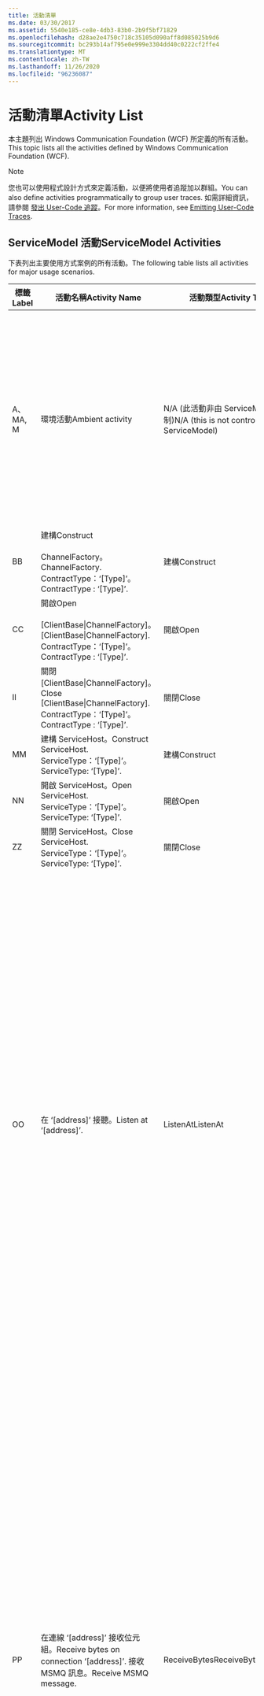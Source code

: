 ```yaml
---
title: 活動清單
ms.date: 03/30/2017
ms.assetid: 5540e185-ce8e-4db3-83b0-2b9f5bf71829
ms.openlocfilehash: d28ae2e4750c718c35105d090aff8d085025b9d6
ms.sourcegitcommit: bc293b14af795e0e999e3304dd40c0222cf2ffe4
ms.translationtype: MT
ms.contentlocale: zh-TW
ms.lasthandoff: 11/26/2020
ms.locfileid: "96236087"
---
```

# <a name="activity-list"></a><span data-ttu-id="7ae15-102">活動清單</span><span class="sxs-lookup"><span data-stu-id="7ae15-102">Activity List</span></span>

<span data-ttu-id="7ae15-103">本主題列出 Windows Communication Foundation (WCF) 所定義的所有活動。</span><span class="sxs-lookup"><span data-stu-id="7ae15-103">This topic lists all the activities defined by Windows Communication Foundation (WCF).</span></span>  
  
> [!NOTE]
> <span data-ttu-id="7ae15-104">您也可以使用程式設計方式來定義活動，以便將使用者追蹤加以群組。</span><span class="sxs-lookup"><span data-stu-id="7ae15-104">You can also define activities programmatically to group user traces.</span></span> <span data-ttu-id="7ae15-105">如需詳細資訊，請參閱 [發出 User-Code 追蹤](emitting-user-code-traces.md)。</span><span class="sxs-lookup"><span data-stu-id="7ae15-105">For more information, see [Emitting User-Code Traces](emitting-user-code-traces.md).</span></span>  
  
## <a name="servicemodel-activities"></a><span data-ttu-id="7ae15-106">ServiceModel 活動</span><span class="sxs-lookup"><span data-stu-id="7ae15-106">ServiceModel Activities</span></span>  

 <span data-ttu-id="7ae15-107">下表列出主要使用方式案例的所有活動。</span><span class="sxs-lookup"><span data-stu-id="7ae15-107">The following table lists all activities for major usage scenarios.</span></span>  
  
|<span data-ttu-id="7ae15-108">標籤</span><span class="sxs-lookup"><span data-stu-id="7ae15-108">Label</span></span>|<span data-ttu-id="7ae15-109">活動名稱</span><span class="sxs-lookup"><span data-stu-id="7ae15-109">Activity Name</span></span>|<span data-ttu-id="7ae15-110">活動類型</span><span class="sxs-lookup"><span data-stu-id="7ae15-110">Activity Type</span></span>|<span data-ttu-id="7ae15-111">描述</span><span class="sxs-lookup"><span data-stu-id="7ae15-111">Description</span></span>|  
|-----------|-------------------|-------------------|-----------------|  
|<span data-ttu-id="7ae15-112">A、M</span><span class="sxs-lookup"><span data-stu-id="7ae15-112">A, M</span></span>|<span data-ttu-id="7ae15-113">環境活動</span><span class="sxs-lookup"><span data-stu-id="7ae15-113">Ambient activity</span></span>|<span data-ttu-id="7ae15-114">N/A (此活動非由 ServiceModel 控制)</span><span class="sxs-lookup"><span data-stu-id="7ae15-114">N/A (this is not controlled by ServiceModel)</span></span>|<span data-ttu-id="7ae15-115">在任何 ServiceModel 程式碼的呼叫 (用戶端或伺服器端) 之前，於 TLS 內設定其識別碼的活動。</span><span class="sxs-lookup"><span data-stu-id="7ae15-115">The activity whose ID is set in TLS before any calls to ServiceModel code (client side or server side).</span></span><br /><br /> <span data-ttu-id="7ae15-116">範例：在 WCF 用戶端或 serviceHost 上呼叫 open 的活動。會呼叫 open。</span><span class="sxs-lookup"><span data-stu-id="7ae15-116">Example: An activity where  open is called on the WCF client or serviceHost.open is called.</span></span>|  
|<span data-ttu-id="7ae15-117">B</span><span class="sxs-lookup"><span data-stu-id="7ae15-117">B</span></span>|<span data-ttu-id="7ae15-118">建構</span><span class="sxs-lookup"><span data-stu-id="7ae15-118">Construct</span></span><br /><br /> <span data-ttu-id="7ae15-119">ChannelFactory。</span><span class="sxs-lookup"><span data-stu-id="7ae15-119">ChannelFactory.</span></span> <span data-ttu-id="7ae15-120">ContractType：‘[Type]’。</span><span class="sxs-lookup"><span data-stu-id="7ae15-120">ContractType : ‘[Type]’.</span></span>|<span data-ttu-id="7ae15-121">建構</span><span class="sxs-lookup"><span data-stu-id="7ae15-121">Construct</span></span>||  
|<span data-ttu-id="7ae15-122">C</span><span class="sxs-lookup"><span data-stu-id="7ae15-122">C</span></span>|<span data-ttu-id="7ae15-123">開啟</span><span class="sxs-lookup"><span data-stu-id="7ae15-123">Open</span></span><br /><br /> <span data-ttu-id="7ae15-124">[ClientBase&#124;ChannelFactory]。</span><span class="sxs-lookup"><span data-stu-id="7ae15-124">[ClientBase&#124;ChannelFactory].</span></span> <span data-ttu-id="7ae15-125">ContractType：‘[Type]’。</span><span class="sxs-lookup"><span data-stu-id="7ae15-125">ContractType : ‘[Type]’.</span></span>|<span data-ttu-id="7ae15-126">開啟</span><span class="sxs-lookup"><span data-stu-id="7ae15-126">Open</span></span>||  
|<span data-ttu-id="7ae15-127">I</span><span class="sxs-lookup"><span data-stu-id="7ae15-127">I</span></span>|<span data-ttu-id="7ae15-128">關閉 [ClientBase&#124;ChannelFactory]。</span><span class="sxs-lookup"><span data-stu-id="7ae15-128">Close [ClientBase&#124;ChannelFactory].</span></span> <span data-ttu-id="7ae15-129">ContractType：‘[Type]’。</span><span class="sxs-lookup"><span data-stu-id="7ae15-129">ContractType : ‘[Type]’.</span></span>|<span data-ttu-id="7ae15-130">關閉</span><span class="sxs-lookup"><span data-stu-id="7ae15-130">Close</span></span>||  
|<span data-ttu-id="7ae15-131">M</span><span class="sxs-lookup"><span data-stu-id="7ae15-131">M</span></span>|<span data-ttu-id="7ae15-132">建構 ServiceHost。</span><span class="sxs-lookup"><span data-stu-id="7ae15-132">Construct ServiceHost.</span></span> <span data-ttu-id="7ae15-133">ServiceType：‘[Type]’。</span><span class="sxs-lookup"><span data-stu-id="7ae15-133">ServiceType: ‘[Type]’.</span></span>|<span data-ttu-id="7ae15-134">建構</span><span class="sxs-lookup"><span data-stu-id="7ae15-134">Construct</span></span>||  
|<span data-ttu-id="7ae15-135">N</span><span class="sxs-lookup"><span data-stu-id="7ae15-135">N</span></span>|<span data-ttu-id="7ae15-136">開啟 ServiceHost。</span><span class="sxs-lookup"><span data-stu-id="7ae15-136">Open ServiceHost.</span></span> <span data-ttu-id="7ae15-137">ServiceType：‘[Type]’。</span><span class="sxs-lookup"><span data-stu-id="7ae15-137">ServiceType: ‘[Type]’.</span></span>|<span data-ttu-id="7ae15-138">開啟</span><span class="sxs-lookup"><span data-stu-id="7ae15-138">Open</span></span>||  
|<span data-ttu-id="7ae15-139">Z</span><span class="sxs-lookup"><span data-stu-id="7ae15-139">Z</span></span>|<span data-ttu-id="7ae15-140">關閉 ServiceHost。</span><span class="sxs-lookup"><span data-stu-id="7ae15-140">Close ServiceHost.</span></span> <span data-ttu-id="7ae15-141">ServiceType：‘[Type]’。</span><span class="sxs-lookup"><span data-stu-id="7ae15-141">ServiceType: ‘[Type]’.</span></span>|<span data-ttu-id="7ae15-142">關閉</span><span class="sxs-lookup"><span data-stu-id="7ae15-142">Close</span></span>||  
|<span data-ttu-id="7ae15-143">O</span><span class="sxs-lookup"><span data-stu-id="7ae15-143">O</span></span>|<span data-ttu-id="7ae15-144">在 ‘[address]’ 接聽。</span><span class="sxs-lookup"><span data-stu-id="7ae15-144">Listen at ‘[address]’.</span></span>|<span data-ttu-id="7ae15-145">ListenAt</span><span class="sxs-lookup"><span data-stu-id="7ae15-145">ListenAt</span></span>|<span data-ttu-id="7ae15-146">這個活動和下一個活動是傳輸特有的。</span><span class="sxs-lookup"><span data-stu-id="7ae15-146">This and the next activity are transport-specific.</span></span> <span data-ttu-id="7ae15-147">ListenAt 活動代表對應至通道接聽程式正在接聽之位址的內容。</span><span class="sxs-lookup"><span data-stu-id="7ae15-147">The ListenAt activity represents the content that maps to the address where the channel listener listens at.</span></span> <span data-ttu-id="7ae15-148">在 MSMQ 中，則因為佇列對應至一個位址，所以這個活動代表佇列本身。</span><span class="sxs-lookup"><span data-stu-id="7ae15-148">In the case of MSMQ, it is the queue itself since the queue maps to one address.</span></span> <span data-ttu-id="7ae15-149">在連線導向的傳輸下，這個活動會接聽傳入連線，若為 MSMQ，則會接聽 MSMQ 訊息。</span><span class="sxs-lookup"><span data-stu-id="7ae15-149">This activity listens for incoming connections in the case of connection-oriented transports, for MSMQ messages in the case of MSMQ.</span></span> <span data-ttu-id="7ae15-150">這個活動是在 ServiceHost.Open() 期間建立，其中會包含建立及處置接聽項的相關追蹤，以及向外傳輸至所有 ReceiveBytes 活動的相關追蹤。</span><span class="sxs-lookup"><span data-stu-id="7ae15-150">This activity is created during ServiceHost.Open(), and contains the traces related to creating and disposing the listener, as well as transferring out to all ReceiveBytes activities.</span></span>|  
|<span data-ttu-id="7ae15-151">P</span><span class="sxs-lookup"><span data-stu-id="7ae15-151">P</span></span>|<span data-ttu-id="7ae15-152">在連線 ‘[address]’ 接收位元組。</span><span class="sxs-lookup"><span data-stu-id="7ae15-152">Receive bytes on connection ‘[address]’.</span></span> <span data-ttu-id="7ae15-153">接收 MSMQ 訊息。</span><span class="sxs-lookup"><span data-stu-id="7ae15-153">Receive MSMQ message.</span></span>|<span data-ttu-id="7ae15-154">ReceiveBytes</span><span class="sxs-lookup"><span data-stu-id="7ae15-154">ReceiveBytes</span></span>|<span data-ttu-id="7ae15-155">在此活動中，最後會取得 WCF 訊息的資料會被處理。</span><span class="sxs-lookup"><span data-stu-id="7ae15-155">In this activity, data that will eventually get a WCF message is processed.</span></span> <span data-ttu-id="7ae15-156">在連線導向傳輸或 http 的情形下，會等待傳入位元組。</span><span class="sxs-lookup"><span data-stu-id="7ae15-156">Incoming bytes are waited in the case of connection-oriented transport or http.</span></span> <span data-ttu-id="7ae15-157">對於 TCP/具名管道，此活動的存留期就是連線的存留期，因為它是在建立連線時建立的。</span><span class="sxs-lookup"><span data-stu-id="7ae15-157">For TCP/named-pipe, the lifetime of this activity is the lifetime of the connection, as it is created when the connection is created.</span></span> <span data-ttu-id="7ae15-158">如果是 http，此活動的存留期會是訊息要求的存留期，並且會在訊息傳送時建立。</span><span class="sxs-lookup"><span data-stu-id="7ae15-158">For http, it is of the lifetime of a message request and is created when the message is sent.</span></span> <span data-ttu-id="7ae15-159">這個活動包含建立及處置連線的相關追蹤 (如果有的話)，並且會向外傳輸至所有訊息 (物件) 處理活動。</span><span class="sxs-lookup"><span data-stu-id="7ae15-159">This activity contains the traces related to creating and disposing the connection if applicable, as well as transfers out to all message (object) processing activities.</span></span><br /><br /> <span data-ttu-id="7ae15-160">在 MSMQ 的情況下，則會是擷取 MSMQ 訊息的活動。</span><span class="sxs-lookup"><span data-stu-id="7ae15-160">In the case of MSMQ, it is the activity where the MSMQ message is retrieved.</span></span>|  
|<span data-ttu-id="7ae15-161">Q</span><span class="sxs-lookup"><span data-stu-id="7ae15-161">Q</span></span>|<span data-ttu-id="7ae15-162">處理訊息 [number] </span><span class="sxs-lookup"><span data-stu-id="7ae15-162">Process message [number].</span></span> <span data-ttu-id="7ae15-163">(注意，[number] 是從 1 開始，依序遞增的值)。</span><span class="sxs-lookup"><span data-stu-id="7ae15-163">(Note, [number] is a monotonically increasing value which starts at 1.)</span></span>|<span data-ttu-id="7ae15-164">ProcessMessage</span><span class="sxs-lookup"><span data-stu-id="7ae15-164">ProcessMessage</span></span>|<span data-ttu-id="7ae15-165">處理傳入訊息。</span><span class="sxs-lookup"><span data-stu-id="7ae15-165">Process an incoming message.</span></span> <span data-ttu-id="7ae15-166">此活動會在所有資料 (位元組、MSMQ 訊息) 收到，以構成 WCF 訊息物件時啟動。</span><span class="sxs-lookup"><span data-stu-id="7ae15-166">This activity starts when all the data (bytes, MSMQ message) are received to form a WCF message object.</span></span> <span data-ttu-id="7ae15-167">這個活動內的追蹤負責標頭處理作業。</span><span class="sxs-lookup"><span data-stu-id="7ae15-167">Traces within this activity deal with header processing.</span></span><br /><br /> <span data-ttu-id="7ae15-168">形成可分派的訊息後，便會在查詢對應的活動識別碼後切換至 ServiceHost ProcessAction 活動。</span><span class="sxs-lookup"><span data-stu-id="7ae15-168">Once a message that can be dispatched is formed, the ServiceHost ProcessAction activity is switched to after looking up the corresponding Activity ID.</span></span>|  
|<span data-ttu-id="7ae15-169">D、S</span><span class="sxs-lookup"><span data-stu-id="7ae15-169">D, S</span></span>|<span data-ttu-id="7ae15-170">處理動作 ‘[action]’。</span><span class="sxs-lookup"><span data-stu-id="7ae15-170">Process action ‘[action]’.</span></span>|<span data-ttu-id="7ae15-171">ProcessAction</span><span class="sxs-lookup"><span data-stu-id="7ae15-171">ProcessAction</span></span>|<span data-ttu-id="7ae15-172">透過傳輸/安全性/RM 堆疊處理訊息，以便在接收時將訊息分派給使用者程式碼，傳送時則使用相反的順序來處理。</span><span class="sxs-lookup"><span data-stu-id="7ae15-172">Process the message through the Transport/Security/RM stack for dispatching the message to user code on receive, and in the reverse order on send.</span></span><br /><br /> <span data-ttu-id="7ae15-173">在伺服器上，此活動會使用傳播的活動識別碼（如果透過「活動傳播」在訊息標頭中傳送）;否則會建立新的 GUID。</span><span class="sxs-lookup"><span data-stu-id="7ae15-173">On the server, this activity uses the propagated Activity ID if it is sent in the message header via "Activity Propagation"; otherwise, a new GUID is created.</span></span><br /><br /> <span data-ttu-id="7ae15-174">要求/回覆合約的回應訊息也會在該活動中處理。</span><span class="sxs-lookup"><span data-stu-id="7ae15-174">The response message for request/reply contracts is also processed in that activity.</span></span>|  
|<span data-ttu-id="7ae15-175">T</span><span class="sxs-lookup"><span data-stu-id="7ae15-175">T</span></span>|<span data-ttu-id="7ae15-176">執行 ‘[IContract.Operation]’。</span><span class="sxs-lookup"><span data-stu-id="7ae15-176">Execute ‘[IContract.Operation]’.</span></span>|<span data-ttu-id="7ae15-177">ExecuteUserCode</span><span class="sxs-lookup"><span data-stu-id="7ae15-177">ExecuteUserCode</span></span>|<span data-ttu-id="7ae15-178">在服務端分派後執行使用者程式碼。</span><span class="sxs-lookup"><span data-stu-id="7ae15-178">Execute user code after dispatch on the service side.</span></span> <span data-ttu-id="7ae15-179">這個活動會提供界限，從使用者提供的程式碼描述 ServiceHost 程式碼。</span><span class="sxs-lookup"><span data-stu-id="7ae15-179">This activity provides a boundary to delineate ServiceHost code from user-provided code.</span></span>|  
  
## <a name="security-activities"></a><span data-ttu-id="7ae15-180">安全性活動</span><span class="sxs-lookup"><span data-stu-id="7ae15-180">Security Activities</span></span>  

 <span data-ttu-id="7ae15-181">下表列出與安全性相關的所有活動。</span><span class="sxs-lookup"><span data-stu-id="7ae15-181">The following table lists all activities related to Security.</span></span>  
  
|<span data-ttu-id="7ae15-182">活動名稱</span><span class="sxs-lookup"><span data-stu-id="7ae15-182">Activity Name</span></span>|<span data-ttu-id="7ae15-183">活動類型</span><span class="sxs-lookup"><span data-stu-id="7ae15-183">Activity Type</span></span>|<span data-ttu-id="7ae15-184">描述</span><span class="sxs-lookup"><span data-stu-id="7ae15-184">Description</span></span>|  
|-------------------|-------------------|-----------------|  
|<span data-ttu-id="7ae15-185">設定安全工作階段</span><span class="sxs-lookup"><span data-stu-id="7ae15-185">Setup secure session</span></span>|<span data-ttu-id="7ae15-186">SetupSecurity</span><span class="sxs-lookup"><span data-stu-id="7ae15-186">SetupSecurity</span></span>|<span data-ttu-id="7ae15-187">只存在於用戶端。</span><span class="sxs-lookup"><span data-stu-id="7ae15-187">Exists on the client side only.</span></span> <span data-ttu-id="7ae15-188">包含所有的 RST\*/SCT 交換，以驗證及設定安全性內容。</span><span class="sxs-lookup"><span data-stu-id="7ae15-188">Contains all RST\*/SCT exchanges for authentication and setting the security context.</span></span> <span data-ttu-id="7ae15-189">如果 `propagateActivity` = `true` 為，則此活動會與服務的對應處理動作 RST \* /SCT 活動合併。</span><span class="sxs-lookup"><span data-stu-id="7ae15-189">If `propagateActivity`=`true`, this activity is merged with the service’s corresponding Process Action RST\*/SCT activities.</span></span>|  
|<span data-ttu-id="7ae15-190">關閉安全工作階段</span><span class="sxs-lookup"><span data-stu-id="7ae15-190">Close secure session</span></span>|<span data-ttu-id="7ae15-191">SetupSecurity</span><span class="sxs-lookup"><span data-stu-id="7ae15-191">SetupSecurity</span></span>|<span data-ttu-id="7ae15-192">存在於用戶端。</span><span class="sxs-lookup"><span data-stu-id="7ae15-192">Exists on the client side.</span></span> <span data-ttu-id="7ae15-193">內含「取消」訊息交換，以關閉安全工作階段。</span><span class="sxs-lookup"><span data-stu-id="7ae15-193">Contains the Cancel message exchange for closing the secure session.</span></span> <span data-ttu-id="7ae15-194">如果 `propagateActivity` = `true` 為，則此活動會與服務的「取消」處理動作合併。</span><span class="sxs-lookup"><span data-stu-id="7ae15-194">If `propagateActivity`=`true`, this activity is merged with the Process Action "Cancel" from the service.</span></span>|  
  
 <span data-ttu-id="7ae15-195">下表列出與 COM+ 相關的所有活動。</span><span class="sxs-lookup"><span data-stu-id="7ae15-195">The following table lists all activities related to COM+.</span></span>  
  
|<span data-ttu-id="7ae15-196">活動名稱</span><span class="sxs-lookup"><span data-stu-id="7ae15-196">Activity Name</span></span>|<span data-ttu-id="7ae15-197">活動類型</span><span class="sxs-lookup"><span data-stu-id="7ae15-197">Activity Type</span></span>|<span data-ttu-id="7ae15-198">描述</span><span class="sxs-lookup"><span data-stu-id="7ae15-198">Description</span></span>|  
|-------------------|-------------------|-----------------|  
|<span data-ttu-id="7ae15-199">建立 COM+ 執行個體</span><span class="sxs-lookup"><span data-stu-id="7ae15-199">Create COM+ instance</span></span>|<span data-ttu-id="7ae15-200">TransferToCOMPlus</span><span class="sxs-lookup"><span data-stu-id="7ae15-200">TransferToCOMPlus</span></span>|<span data-ttu-id="7ae15-201">每個來自 WCF 程式碼的 COM + 呼叫1個活動實例</span><span class="sxs-lookup"><span data-stu-id="7ae15-201">1 activity instance for each COM+ call from WCF code</span></span>|  
|<span data-ttu-id="7ae15-202">執行 COM + \<operation></span><span class="sxs-lookup"><span data-stu-id="7ae15-202">Execute COM+ \<operation></span></span>|<span data-ttu-id="7ae15-203">TransferToCOMPlus</span><span class="sxs-lookup"><span data-stu-id="7ae15-203">TransferToCOMPlus</span></span>|<span data-ttu-id="7ae15-204">每個來自 WCF 程式碼的 COM + 呼叫1個活動實例</span><span class="sxs-lookup"><span data-stu-id="7ae15-204">1 activity instance for each COM+ call from WCF code</span></span>|  
  
## <a name="wmi-activities"></a><span data-ttu-id="7ae15-205">WMI 活動</span><span class="sxs-lookup"><span data-stu-id="7ae15-205">WMI Activities</span></span>  

 <span data-ttu-id="7ae15-206">下表列出與 WMI 相關的所有活動。</span><span class="sxs-lookup"><span data-stu-id="7ae15-206">The following table lists all activities related to WMI.</span></span>  
  
|<span data-ttu-id="7ae15-207">活動名稱</span><span class="sxs-lookup"><span data-stu-id="7ae15-207">Activity Name</span></span>|<span data-ttu-id="7ae15-208">活動類型</span><span class="sxs-lookup"><span data-stu-id="7ae15-208">Activity Type</span></span>|<span data-ttu-id="7ae15-209">描述</span><span class="sxs-lookup"><span data-stu-id="7ae15-209">Description</span></span>|  
|-------------------|-------------------|-----------------|  
|<span data-ttu-id="7ae15-210">WMI get</span><span class="sxs-lookup"><span data-stu-id="7ae15-210">WMI get</span></span>|<span data-ttu-id="7ae15-211">WMIGetObject</span><span class="sxs-lookup"><span data-stu-id="7ae15-211">WMIGetObject</span></span>|<span data-ttu-id="7ae15-212">使用者會從 WMI 擷取資料。</span><span class="sxs-lookup"><span data-stu-id="7ae15-212">User is retrieving data from WMI.</span></span>|  
|<span data-ttu-id="7ae15-213">WMI put</span><span class="sxs-lookup"><span data-stu-id="7ae15-213">WMI put</span></span>|<span data-ttu-id="7ae15-214">WmiPutInstance</span><span class="sxs-lookup"><span data-stu-id="7ae15-214">WmiPutInstance</span></span>|<span data-ttu-id="7ae15-215">使用者會以 WMI 更新資料。</span><span class="sxs-lookup"><span data-stu-id="7ae15-215">User is updating data with WMI.</span></span>|
